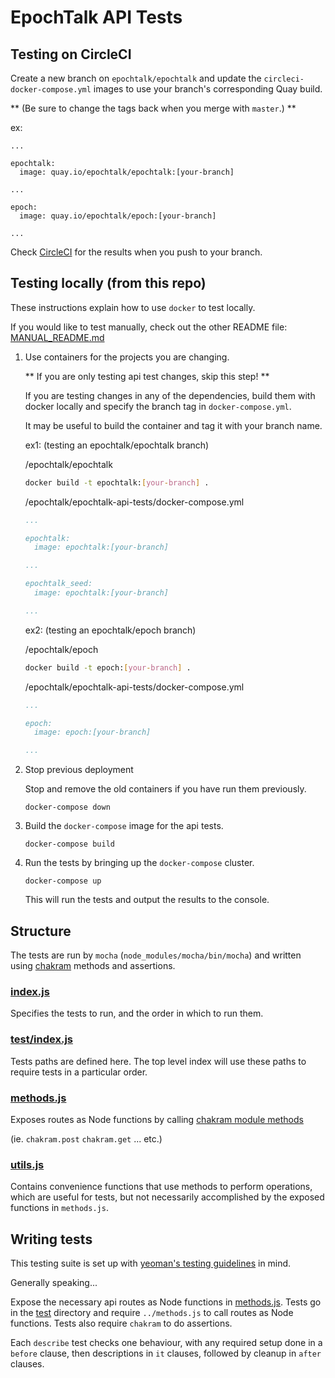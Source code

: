 EpochTalk API Tests
===================

Testing on CircleCI
-------------------

Create a new branch on `epochtalk/epochtalk` and update the
`circleci-docker-compose.yml` images to use your branch's corresponding Quay
build.

** (Be sure to change the tags back when you merge with `master`.) **

ex:
```
...

epochtalk:
  image: quay.io/epochtalk/epochtalk:[your-branch]

...

epoch:
  image: quay.io/epochtalk/epoch:[your-branch]

...
```

Check [CircleCI](https://circleci.com/gh/epochtalk/epochtalk) for the
results when you push to your branch.


Testing locally (from this repo)
--------------------------------

These instructions explain how to use `docker` to test locally.

If you would like to test manually, check out the other README file:
[MANUAL_README.md](./MANUAL_README.md)

1. Use containers for the projects you are changing.

    ** If you are only testing api test changes, skip this step! **

    If you are testing changes in any of the dependencies, build them with
    docker locally and specify the branch tag in `docker-compose.yml`.

    It may be useful to build the container and tag it with your branch name.

    ex1: (testing an epochtalk/epochtalk branch)

    /epochtalk/epochtalk
    ```bash
    docker build -t epochtalk:[your-branch] .
    ```

    /epochtalk/epochtalk-api-tests/docker-compose.yml
    ```yaml
    ...

    epochtalk:
      image: epochtalk:[your-branch]

    ...

    epochtalk_seed:
      image: epochtalk:[your-branch]

    ...
    ```

    ex2: (testing an epochtalk/epoch branch)

    /epochtalk/epoch
    ```bash
    docker build -t epoch:[your-branch] .
    ```

    /epochtalk/epochtalk-api-tests/docker-compose.yml
    ```yaml
    ...

    epoch:
      image: epoch:[your-branch]

    ...
    ```

2. Stop previous deployment

    Stop and remove the old containers if you have run them previously.

    ```
    docker-compose down
    ```

3. Build the `docker-compose` image for the api tests.

    ```
    docker-compose build
    ```

4. Run the tests by bringing up the `docker-compose` cluster.

    ```
    docker-compose up
    ```

    This will run the tests and output the results to the console.


Structure
---------

The tests are run by `mocha` (`node_modules/mocha/bin/mocha`) and written using
[chakram](https://dareid.github.io/chakram/) methods and assertions.

### [index.js](index.js)

Specifies the tests to run, and the order in which to run them.

### [test/index.js](test/index.js)

Tests paths are defined here.  The top level index will use these paths to
require tests in a particular order.

### [methods.js](methods.js)

Exposes routes as Node functions by calling [chakram module methods](https://dareid.github.io/chakram/jsdoc/module-chakram.html)

(ie. `chakram.post` `chakram.get` ... etc.)

### [utils.js](utils.js)

Contains convenience functions that use methods to perform operations, which are
useful for tests, but not necessarily accomplished by the exposed functions in
`methods.js`.

Writing tests
-------------

This testing suite is set up with [yeoman's testing guidelines](http://yeoman.io/contributing/testing-guidelines.html)
in mind.

Generally speaking...

Expose the necessary api routes as Node functions in [methods.js](methods.js).
Tests go in the [test](test) directory and require `../methods.js` to call routes
as Node functions.  Tests also require `chakram` to do assertions.

Each `describe` test checks one behaviour, with any required setup done in a
`before` clause, then descriptions in `it` clauses, followed by cleanup in
`after` clauses.

